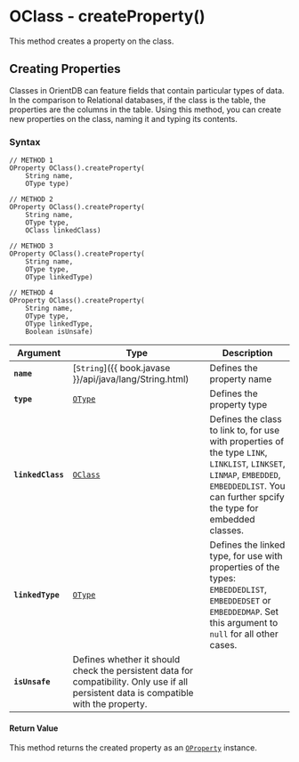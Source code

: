 
# OClass - createProperty()

This method creates a property on the class.

## Creating Properties

Classes in OrientDB can feature fields that contain particular types of data.  In the comparison to Relational databases, if the class is the table, the properties are the columns in the table.  Using this method, you can create new properties on the class, naming it and typing its contents.

### Syntax

```
// METHOD 1
OProperty OClass().createProperty(
	String name, 
	OType type)

// METHOD 2
OProperty OClass().createProperty(
	String name, 
	OType type,
	OClass linkedClass)

// METHOD 3
OProperty OClass().createProperty(
	String name, 
	OType type,
	OType linkedType)

// METHOD 4
OProperty OClass().createProperty(
	String name, 
	OType type,
	OType linkedType, 
	Boolean isUnsafe)
```

| Argument | Type | Description |
|---|---|---|
| **`name`** | [`String`]({{ book.javase }}/api/java/lang/String.html) | Defines the property name |
| **`type`** | [`OType`](../OType.md) | Defines the property type |
| **`linkedClass`** | [`OClass`](../OClass.md) | Defines the class to link to, for use with properties of the type `LINK`, `LINKLIST`, `LINKSET`, `LINMAP`, `EMBEDDED`, `EMBEDDEDLIST`.  You can further spcify the type for embedded classes. |
| **`linkedType`** | [`OType`](../OType.md) | Defines the linked type, for use with properties of the types: `EMBEDDEDLIST`, `EMBEDDEDSET` or `EMBEDDEDMAP`.  Set this argument to `null` for all other cases. |
| **`isUnsafe`** | Defines whether it should check the persistent data for compatibility.  Only use if all persistent data is compatible with the property. |

#### Return Value

This method returns the created property as an [`OProperty`](../OProperty.md) instance.

